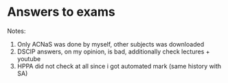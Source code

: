 # Answers to exams

Notes:

1. Only ACNaS was done by myself, other subjects was downloaded
2. DSCIP answers, on my opinion, is bad, additionally check lectures + youtube
3. HPPA did not check at all since i got automated mark (same history with SA)

